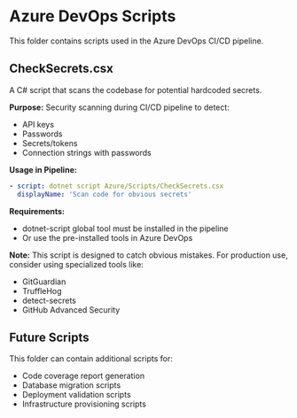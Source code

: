# Azure DevOps Scripts

This folder contains scripts used in the Azure DevOps CI/CD pipeline.

## CheckSecrets.csx

A C# script that scans the codebase for potential hardcoded secrets.

**Purpose:** Security scanning during CI/CD pipeline to detect:
- API keys
- Passwords
- Secrets/tokens
- Connection strings with passwords

**Usage in Pipeline:**
```yaml
- script: dotnet script Azure/Scripts/CheckSecrets.csx
  displayName: 'Scan code for obvious secrets'
```

**Requirements:**
- dotnet-script global tool must be installed in the pipeline
- Or use the pre-installed tools in Azure DevOps

**Note:** This script is designed to catch obvious mistakes. For production use, consider using specialized tools like:
- GitGuardian
- TruffleHog
- detect-secrets
- GitHub Advanced Security

## Future Scripts

This folder can contain additional scripts for:
- Code coverage report generation
- Database migration scripts
- Deployment validation scripts
- Infrastructure provisioning scripts
